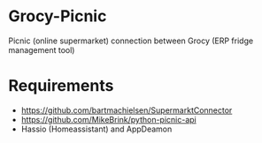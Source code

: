# Grocy-Picnic
Picnic (online supermarket) connection between Grocy (ERP fridge management tool)

# Requirements
- https://github.com/bartmachielsen/SupermarktConnector
- https://github.com/MikeBrink/python-picnic-api
- Hassio (Homeassistant) and AppDeamon

